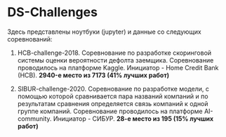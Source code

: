 # DS-Challenges

Здесь представлены ноутбуки (jupyter) и данные со следующих соревнований:

1. HCB-challenge-2018. 
Соревнование по разработке скоринговой системы оценки вероятности дефолта заемщика. Соревнование проводилось на платформе Kaggle. Инициатор - Home Credit Bank (HCB). **2940-е место из 7173 (41% лучших работ)**

2. SIBUR-challenge-2020. 
Соревнование по разработке модели, с помощью которой сравнивается пара названий компаний и по результатам сравнения определяется связь компаний к одной группе компаний. Соревнование проводилось на платформе AI-community. Инициатор - СИБУР. **28-е место из 195 (15% лучших работ)**
